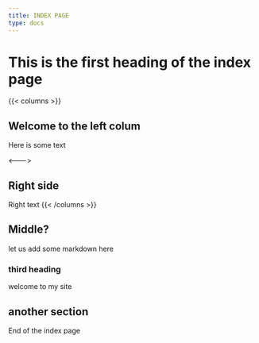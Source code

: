 ```yaml
---
title: INDEX PAGE
type: docs
---
```


# This is the first heading of the index page

{{< columns >}}
## Welcome to the left colum

Here is some text

<--->

## Right side

Right text
{{< /columns >}}


## Middle?

let us add some markdown here
### third heading
welcome to my site


## another section

End of the index page
